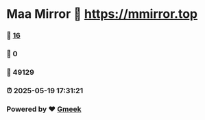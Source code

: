 # Maa Mirror :link: https://mmirror.top 
### :page_facing_up: [16](https://mmirror.top/tag.html) 
### :speech_balloon: 0 
### :hibiscus: 49129 
### :alarm_clock: 2025-05-19 17:31:21 
### Powered by :heart: [Gmeek](https://github.com/Meekdai/Gmeek)
